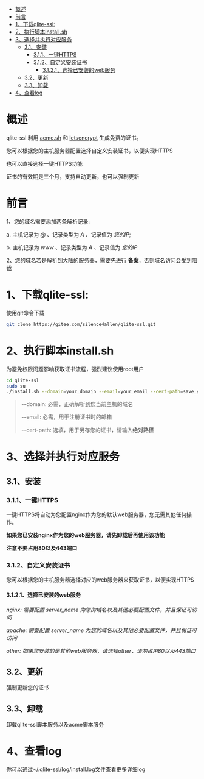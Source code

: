 * [概述](#概述)
* [前言](#前言)
* [1、下载qlite-ssl:](#1下载qlite-ssl)
* [2、执行脚本install.sh](#2执行脚本installsh)
* [3、选择并执行对应服务](#3选择并执行对应服务)
   * [3.1、安装](#31安装)
      * [3.1.1、一键HTTPS](#311一键https)
      * [3.1.2、自定义安装证书](#312自定义安装证书)
         * [3.1.2.1、选择已安装的web服务](#3121选择已安装的web服务)
   * [3.2、更新](#32更新)
   * [3.3、卸载](#33卸载)
* [4、查看log](#4查看log)

# 概述
qlite-ssl 利用 [acme.sh](https://github.com/acmesh-official/acme.sh) 和 [letsencrypt](https://letsencrypt.org/) 生成免费的证书。

您可以根据您的主机服务器配置选择自定义安装证书，以便实现HTTPS

也可以直接选择一键HTTPS功能

证书的有效期是三个月，支持自动更新，也可以强制更新

# 前言
1、您的域名需要添加两条解析记录:

  a. 主机记录为 *@* 、记录类型为 *A* 、记录值为 *您的IP*;

  b. 主机记录为 *www* 、记录类型为 *A* 、记录值为 *您的IP*

2、您的域名若是解析到大陆的服务器，需要先进行 **备案**，否则域名访问会受到阻截

# 1、下载qlite-ssl:

使用git命令下载

```bash
git clone https://gitee.com/silence4allen/qlite-ssl.git
```

# 2、执行脚本install.sh

为避免权限问题影响获取证书流程，强烈建议使用root用户

```bash
cd qlite-ssl
sudo su
./install.sh --domain=your_domain --email=your_email --cert-path=save_your_cert_path
```

> --domain: 必需，正确解析到您当前主机的域名
>
> --email: 必需，用于注册证书时的邮箱
>
> --cert-path: 选填，用于另存您的证书，请输入**绝对路径**

# 3、选择并执行对应服务

## 3.1、安装

### 3.1.1、一键HTTPS

一键HTTPS将自动为您配置nginx作为您的默认web服务器，您无需其他任何操作。

**如果您已安装nginx作为您的web服务器，请先卸载后再使用该功能**

**注意不要占用80以及443端口**

### 3.1.2、自定义安装证书

您可以根据您的主机服务器选择对应的web服务器来获取证书，以便实现HTTPS

#### 3.1.2.1、选择已安装的web服务

*nginx: 需要配置 server_name 为您的域名以及其他必要配置文件，并且保证可访问*

*apache: 需要配置 server_name 为您的域名以及其他必要配置文件，并且保证可访问*

*other: 如果您安装的是其他web服务器，请选择other，请勿占用80以及443端口*

## 3.2、更新

强制更新您的证书

## 3.3、卸载

卸载qlite-ssl脚本服务以及acme脚本服务

# 4、查看log

你可以通过~/.qlite-ssl/log/install.log文件查看更多详细log
